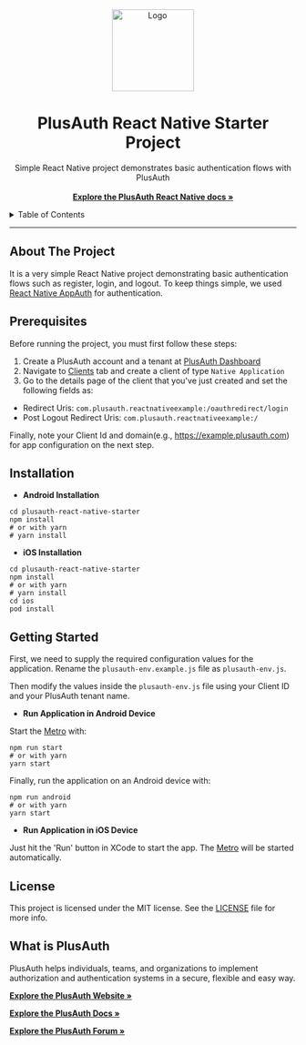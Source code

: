 <div align="center">
  <a href="https://plusauth.com/">
    <img src="https://docs.plusauth.com/favicon.png" alt="Logo" width="144">
  </a>
</div>

<h1 align="center">PlusAuth React Native Starter Project</h1>

 <p align="center">
    Simple React Native project demonstrates basic authentication flows with PlusAuth
    <br />
    <br />
    <a href="https://docs.plusauth.com/quickStart/native/react-native" target="_blank"><strong>Explore the PlusAuth React Native docs »</strong></a>
</p>

<details>
  <summary>Table of Contents</summary>
  <ol>
    <li><a href="#about-the-project">About The Project</a></li>
    <li><a href="#prerequisites">Prerequisites</a></li>
    <li><a href="#installation">Installation</a></li>
    <li><a href="#getting-started">Getting Started</a></li>
    <li><a href="#license">License</a></li>
    <li><a href="#what-is-plusauth">What is PlusAuth</a></li>
  </ol>
</details>

---

## About The Project

It is a very simple React Native project demonstrating basic authentication flows such as register, login, and logout. To keep things simple, we used [React Native AppAuth](https://github.com/FormidableLabs/react-native-app-auth) for authentication.

## Prerequisites

Before running the project, you must first follow these steps:

1. Create a PlusAuth account and a tenant at [PlusAuth Dashboard](https://dashboard.plusauth.com)
2. Navigate to [Clients](https://dashboard.plusauth.com/~clients) tab and create a client of type `Native Application`
3. Go to the details page of the client that you've just created and set the following fields as:

- Redirect Uris:  `com.plusauth.reactnativeexample:/oauthredirect/login`
- Post Logout Redirect Uris:  `com.plusauth.reactnativeexample:/`

Finally, note your Client Id and domain(e.g., https://example.plusauth.com) for app configuration on the next step.

## Installation

* **Android Installation**

```shell
cd plusauth-react-native-starter
npm install
# or with yarn
# yarn install
```

* **iOS Installation**

```shell
cd plusauth-react-native-starter
npm install
# or with yarn
# yarn install
cd ios
pod install
```

## Getting Started

First, we need to supply the required configuration values for the application. Rename the `plusauth-env.example.js` file as `plusauth-env.js`.

Then modify the values inside the `plusauth-env.js` file using your Client ID and your PlusAuth tenant name.

* **Run Application in Android Device**

Start the [Metro](https://facebook.github.io/metro/) with:

```shell
npm run start
# or with yarn
yarn start
```

Finally, run the application on an Android device with:

```shell
npm run android
# or with yarn
yarn start
```

* **Run Application in iOS Device**

Just hit the 'Run' button in XCode to start the app. The [Metro](https://facebook.github.io/metro/) will be started automatically.

## License

This project is licensed under the MIT license. See the [LICENSE](LICENSE) file for more info.

## What is PlusAuth

PlusAuth helps individuals, teams, and organizations to implement authorization and authentication systems in a secure, flexible and easy way.

<a href="https://plusauth.com/" target="_blank"><strong>Explore the PlusAuth Website »</strong></a>

<a href="https://docs.plusauth.com/" target="_blank"><strong>Explore the PlusAuth Docs »</strong></a>

<a href="https://forum.plusauth.com/" target="_blank"><strong>Explore the PlusAuth Forum »</strong></a>
